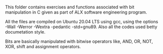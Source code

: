 This folder contains exercises and functions associated with
bit manipulation in C given as part of ALX software engineering
program.

All the files are compiled on Ubuntu 20.04 LTS using gcc,
using the options -Wall -Werror -Wextra -pedantic -std=gnu89.
Also all the codes used betty documetation style.

Bits are basically manipulated with bitwise operators like,
AND, OR, NOT, XOR, shift and assignment operators.
